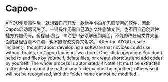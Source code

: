 # Capoo-
AIYOU倒卖事件后，就想着自己开发一款新手小白能无脑使用的软件，因此Capoo启动器诞生了。一键操作无需自己添加文件删除文件，也不用自己创建快捷方式加代码。全程自动化。!!!!注意!!!必须解压到桌面，不能修改任何文件夹里面的路径否则不识别，也不能修改文件夹名字。
After the AIYOU resale incident, I thought about developing a software that novices could use without brains, so Capoo launcher was born. One-click operation: You don't need to add files by yourself, delete files, or create shortcuts and add codes by yourself. The whole process is automated.!!! Note!!! It must be extracted to the desktop, and the path in any folder cannot be modified, otherwise it will not be recognized, and the folder name cannot be modified.
